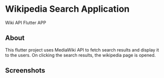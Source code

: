 # Wikipedia Search Application

Wiki API Flutter APP

## About
This flutter project uses MediaWiki API to fetch search results and display it to the users. On clicking the search results, the wikipedia page is opened.

## Screenshots
